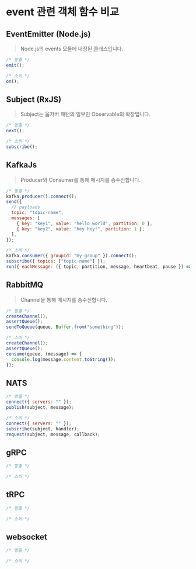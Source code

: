 # event 관련 객체 함수 비교

## EventEmitter (Node.js)

> Node.js의 events 모듈에 내장된 클래스입니다.

```js
/* 방출 */
emit();

/* 소비 */
on();
```

## Subject (RxJS)

> Subject는 옵저버 패턴의 일부인 Observable의 확장입니다.

```js
/* 방출 */
next();

/* 소비 */
subscribe();
```

## KafkaJs

> Producer와 Consumer를 통해 메시지를 송수신합니다.

```js
/* 방출 */
kafka.producer().connect();
send({
  // payloads
  topic: "topic-name",
  messages: [
    { key: "key1", value: "hello world", partition: 0 },
    { key: "key2", value: "hey hey!", partition: 1 },
  ],
});

/* 소비 */
kafka.consumer({ groupId: "my-group" }).connect();
subscribe({ topics: ["topic-name"] });
run({ eachMessage: ({ topic, partition, message, heartbeat, pause }) => {} });
```

## RabbitMQ

> Channel을 통해 메시지를 송수신합니다.

```js
/* 방출 */
createChannel();
assertQueue();
sendToQueue(queue, Buffer.from("something"));

/* 소비 */
createChannel();
assertQueue();
consume(queue, (message) => {
  console.log(message.content.toString());
});
```

## NATS

```js
/* 방출 */
connect({ servers: "" });
publish(subject, message);

/* 소비 */
connect({ servers: "" });
subscribe(subject, handler);
request(subject, message, callback);
```

## gRPC

```js
/* 방출 */

/* 소비 */
```

## tRPC

```js
/* 방출 */

/* 소비 */
```

## websocket

```js
/* 방출 */

/* 소비 */
```
